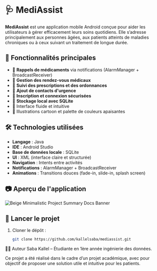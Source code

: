 # 🩺 MediAssist

**MediAssist** est une application mobile Android conçue pour aider les utilisateurs à gérer efficacement leurs soins quotidiens. Elle s’adresse principalement aux personnes âgées, aux patients atteints de maladies chroniques ou à ceux suivant un traitement de longue durée.

## 📱 Fonctionnalités principales

- 🔔 **Rappels de médicaments** via notifications (AlarmManager + BroadcastReceiver)
- 📅 **Gestion des rendez-vous médicaux**
- 💊 **Suivi des prescriptions et des ordonnances**
- 📇 **Ajout de contacts d'urgence**
- 🔐 **Inscription et connexion sécurisées**
- 🧾 **Stockage local avec SQLite**
- 🧭 Interface fluide et intuitive
- 🌙 Illustrations cartoon et palette de couleurs apaisantes

## 🛠️ Technologies utilisées

- **Langage** : Java  
- **IDE** : Android Studio  
- **Base de données locale** : SQLite  
- **UI** : XML (interface claire et structurée)  
- **Navigation** : Intents entre activités  
- **Notifications** : AlarmManager + BroadcastReceiver  
- **Animations** : Transitions douces (fade-in, slide-in, splash screen)


## 📷 Aperçu de l'application

![Beige Minimalistic Project Summary Docs Banner](https://github.com/user-attachments/assets/c0395d89-34ec-4e33-8d47-2f14310912fd)


## 🚀 Lancer le projet

1. Cloner le dépôt :
   ```bash
   git clone https://github.com/kallelsaba/mediassist.git

👩‍💻 Auteur
Saba Kallel – Étudiante en 1ère année ingénierie des données.

Ce projet a été réalisé dans le cadre d’un projet académique, avec pour objectif de proposer une solution utile et intuitive pour les patients.
